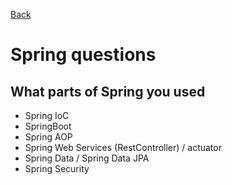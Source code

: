 [Back](../README.md)

# Spring questions

## What parts of Spring you used

  - Spring IoC
  - SpringBoot
  - Spring AOP
  - Spring Web Services (RestController) / actuator
  - Spring Data / Spring Data JPA
  - Spring Security
